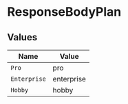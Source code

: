 # ResponseBodyPlan


## Values

| Name         | Value        |
| ------------ | ------------ |
| `Pro`        | pro          |
| `Enterprise` | enterprise   |
| `Hobby`      | hobby        |
